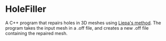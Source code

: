 # HoleFiller
A C++ program that repairs holes in 3D meshes using [Liepa's method](https://www.dropbox.com/s/te92xtgoyrbmh7h/filling-holes.pdf?dl=0).
The program takes the input mesh in a .off file, and creates a new .off file containing the repaired mesh.
